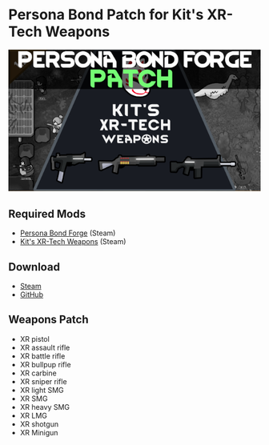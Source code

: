 # Persona Bond Patch for Kit's XR-Tech Weapons

![](https://github.com/Daria40K/Persona-Bond-Patch-for-Kits-XR-Tech/blob/main/About/Preview.png)

## Required Mods
- [Persona Bond Forge](https://steamcommunity.com/workshop/filedetails/?id=2178003816) (Steam)
- [Kit's XR-Tech Weapons](https://steamcommunity.com/sharedfiles/filedetails/?id=2438098136) (Steam)

## Download
- [Steam](https://steamcommunity.com/sharedfiles/filedetails/?id=2755060726)
- [GitHub](https://github.com/Daria40K/Persona-Bond-Patch-for-Kits-XR-Tech/releases)

## Weapons Patch
- XR pistol
- XR assault rifle
- XR battle rifle
- XR bullpup rifle
- XR carbine
- XR sniper rifle
- XR light SMG
- XR SMG
- XR heavy SMG
- XR LMG
- XR shotgun
- XR Minigun
